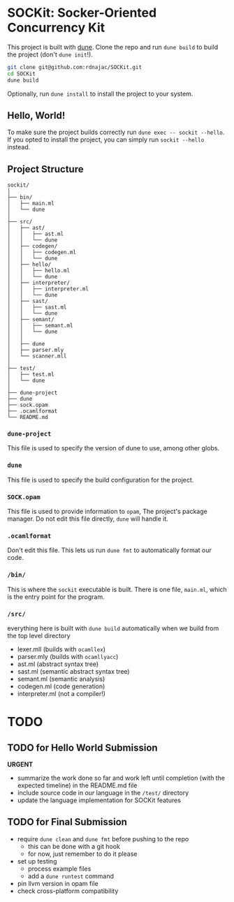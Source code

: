 # SOCKit: Socker-Oriented Concurrency Kit
This project is built with [dune](https://dune.build/). Clone the repo and run `dune build` to build the project (don't `dune init`!).

```sh
git clone git@github.com:rdnajac/SOCKit.git
cd SOCKit
dune build
```

Optionally, run `dune install` to install the project to your system.

## Hello, World!
To make sure the project builds correctly run `dune exec -- sockit --hello`.
If you opted to install the project, you can simply run `sockit --hello` instead.

## Project Structure
```
sockit/
│
├── bin/
│   ├── main.ml
│   └── dune
│
├── src/
│   ├── ast/
│   │   ├── ast.ml
│   │   └── dune
│   ├── codegen/
│   │   ├── codegen.ml
│   │   └── dune
│   ├── hello/
│   │   ├── hello.ml
│   │   └── dune
│   ├── interpreter/
│   │   ├── interpreter.ml
│   │   └── dune
│   ├── sast/
│   │   ├── sast.ml
│   │   └── dune
│   ├── semant/
│   │   ├── semant.ml
│   │   └── dune
│   │
│   ├── dune
│   ├── parser.mly
│   └── scanner.mll
│
├── test/
│   ├── test.ml
│   └── dune
│
├── dune-project
├── dune
├── sock.opam
├── .ocamlformat
└── README.md

```

### `dune-project`
This file is used to specify the version of dune to use, among other globs.

### `dune`
This file is used to specify the build configuration for the project. 

### `SOCK.opam`
This file is used to provide information to `opam`, The project's package manager. Do not edit this file directly, `dune` will handle it.

### `.ocamlformat`
Don't edit this file. This lets us run `dune fmt` to automatically format our code.

### `/bin/`
This is where the `sockit` executable is built. There is one file, `main.ml`, which is the entry point for the program.

### `/src/`
everything here is built with `dune build` automatically when we build from the top level directory
* lexer.mll (builds with `ocamllex`)
* parser.mly (builds with `ocamllyacc`)
* ast.ml (abstract syntax tree)
* sast.ml (semantic abstract syntax tree)
* semant.ml (semantic analysis)
* codegen.ml (code generation)
* interpreter.ml (not a compiler!)

# TODO
## TODO for Hello World Submission
**URGENT**

* summarize the work done so far and work left until completion (with the expected timeline) in the README.md file
* include source code in *our* language in the `/test/` directory
* update the language implementation for SOCKit features

## TODO for Final Submission
* require `dune clean` and `dune fmt` before pushing to the repo
    - this can be done with a git hook
    - for now, just remember to do it please
* set up testing
    - process example files
    - add a `dune runtest` command
* pin llvm version in opam file
* check cross-platform compatibility

